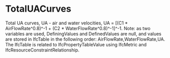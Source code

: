 TotalUACurves
=============

Total UA curves, UA - air and water velocities, UA = [(C1 \* AirFlowRate\^0.8)\^-1 + (C2 \* WaterFlowRate\^0.8)\^-1]\^-1. Note: as two variables are used, DefiningValues and DefinedValues are null, and values are stored in IfcTable in the following order: AirFlowRate,WaterFlowRate,UA. The IfcTable is related to IfcPropertyTableValue using IfcMetric and IfcResourceConstraintRelationship.
